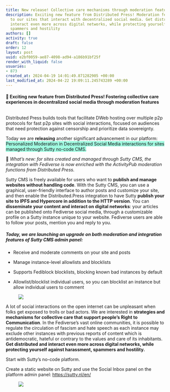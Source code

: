 ```yaml
---
title: New release! Collective care mechanisms through moderation features
description: Exciting new feature from Distributed Press! Moderation features added
  to our sites that interact with decentralized social media. Get distributed and
  interact even more across digital networks, while protecting yourself against harassment,
  spammers and hostility
authors: []
activity: true
draft: false
order: 12
layout: post
uuid: e2bf0059-ae87-4098-ad94-a186b91bf25f
render_with_liquid: false
usuaries:
- 873
created_at: 2024-04-19 14:01:49.871282905 +00:00
last_modified_at: 2024-04-22 19:09:11.245743289 +00:00
---
```


<h4 style="text-align:start" id="exciting-new-feature-from-distributed-press!-fostering-collective-care-experiences-in-decentralized-social-media-through-moderation-features">🎉 Exciting new feature from Distributed Press! Fostering collective care experiences in decentralized social media through moderation features</h4>
<h6 style="text-align:start"></h6>
<p style="text-align:start">Distributed Press builds tools that facilitate DWeb hosting over multiple p2p protocols for fast p2p sites with social interactions, focused on audiences that need protection against censorship and prioritize data sovereignty.</p>
<p style="text-align:start">Today we are <strong>releasing</strong> another significant advancement in our platform: <mark style="color:inherit;background-color:#a1fce1">Personalized Moderation in Decentralized Social Media interactions for sites managed through Sutty no-code CMS.</mark></p>
<p style="text-align:start">🎉 <em>What’s new: for sites created and managed through Sutty CMS, the integration with Fediverse is now enriched with the ActivityPub moderation functions from Distributed Press.</em></p>
<p style="text-align:start">Sutty CMS is freely available for users who want to <strong>publish and manage websites without handling code</strong>. With the Sutty CMS, you can use a graphical, user-friendly interface to author posts and customize your site, and then enable the Distributed.Press integration to have Sutty <strong>publish your site to IPFS and Hypercore in addition to the HTTP version</strong>. You can <strong>disseminate your content and interact on digital networks</strong>: your articles can be published onto Fediverse social media, through a customizable profile on a Sutty instance unique to your website. Fediverse users are able to follow your posts, mention you and reply to you.</p>
<h5 style="text-align:start" id="today-we-are-launching-an-upgrade-on-both-moderation-and-integration-features-of-sutty-cms-admin-panel:">Today, we are launching an upgrade on both moderation and integration features of Sutty CMS admin panel:</h5>
<ul>
  <li>
    <p style="text-align:start">Receive and moderate comments on your site and posts</p>
  </li>
</ul>
<ul>
  <li>
    <p style="text-align:start">Manage instance-level allowlists and blocklists</p>
  </li>
</ul>
<ul>
  <li>
    <p style="text-align:start">Supports Fediblock blocklists, blocking known bad instances by default</p>
  </li>
</ul>
<ul>
  <li>
    <p style="text-align:start">Allowlist/blocklist individual users, so you can blocklist an instance but allow individual users to comment</p>
  </li>
</ul>
<figure><img src="public/4xpvecb4tuzaurvubse76uqond8f/moderationnn.png" class="img-fluid" controls="false"></figure>
<p style="text-align:start">A lot of social interactions on the open internet can be unpleasant when folks get exposed to trolls or bad actors. We are interested in <strong>strategies and mechanisms for collective care that support people’s Right to Communication</strong>. In the Fediverse’s vast online communities, it is possible to regulate the circulation of fascism and hate speech as each instance may exclude other instances with previous reports of content which is antidemocratic, hateful or contrary to the values and care of its inhabitants. <strong>Get distributed and interact even more across digital networks, while protecting yourself against harassment, spammers and hostility.</strong></p>
<p style="text-align:start">Start with Sutty’s no-code platform.</p>
<p style="text-align:start">Create a static website on Sutty and use the Social Inbox panel on the platform admin panel: <a href="https://sutty.nl/en/" rel="noopener" target="_blank" referrerpolicy="strict-origin-when-cross-origin">https://sutty.nl/en/</a></p>
<figure><img src="public/op3wbnkaj22701w56looo4rl5740/footer-M3.png" class="img-fluid" controls="false"></figure>
<p style="text-align:start"></p>